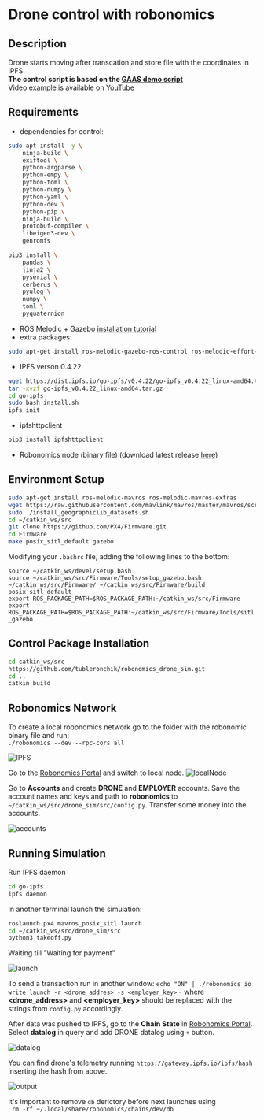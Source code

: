 # Drone control with robonomics 
## Description
Drone starts moving after transcation and store file with the coordinates in IPFS.  
**The control script is based on the [GAAS demo script](https://github.com/generalized-intelligence/GAAS)**  
Video example is available on [YouTube](https://youtu.be/4CwtGAX1OwM)

## Requirements
* dependencies for control:
``` sh
sudo apt install -y \
	ninja-build \
	exiftool \
	python-argparse \
	python-empy \
	python-toml \
	python-numpy \
	python-yaml \
	python-dev \
	python-pip \
	ninja-build \
	protobuf-compiler \
	libeigen3-dev \
	genromfs
```
```sh 
pip3 install \
	pandas \
	jinja2 \
	pyserial \
	cerberus \
	pyulog \
	numpy \
	toml \
	pyquaternion
```
* ROS Melodic + Gazebo [installation tutorial](http://wiki.ros.org/melodic/Installation)
* extra packages: 
``` bash 
sudo apt-get install ros-melodic-gazebo-ros-control ros-melodic-effort-controllers ros-melodic-joint-state-controller
```
* IPFS verson 0.4.22
```bash
wget https://dist.ipfs.io/go-ipfs/v0.4.22/go-ipfs_v0.4.22_linux-amd64.tar.gz
tar -xvzf go-ipfs_v0.4.22_linux-amd64.tar.gz
cd go-ipfs
sudo bash install.sh
ipfs init
```
* ipfshttpclient
```sh
pip3 install ipfshttpclient
```
* Robonomics node (binary file) (download latest release [here](https://github.com/airalab/robonomics/releases))
## Environment Setup
```bash 
sudo apt-get install ros-melodic-mavros ros-melodic-mavros-extras
wget https://raw.githubusercontent.com/mavlink/mavros/master/mavros/scripts/install_geographiclib_datasets.sh
sudo ./install_geographiclib_datasets.sh
cd ~/catkin_ws/src
git clone https://github.com/PX4/Firmware.git
cd Firmware
make posix_sitl_default gazebo
```
Modifying your `.bashrc` file, adding the following lines to the bottom:  

`source ~/catkin_ws/devel/setup.bash `  
`source ~/catkin_ws/src/Firmware/Tools/setup_gazebo.bash ~/catkin_ws/src/Firmware/ ~/catkin_ws/src/Firmware/build posix_sitl_default `    
`export ROS_PACKAGE_PATH=$ROS_PACKAGE_PATH:~/catkin_ws/src/Firmware`  
`export ROS_PACKAGE_PATH=$ROS_PACKAGE_PATH:~/catkin_ws/src/Firmware/Tools/sitl_gazebo`  
  

## Control Package Installation
```bash
cd catkin_ws/src
https://github.com/tubleronchik/robonomics_drone_sim.git
cd ..
catkin build
```
## Robonomics Network
To create a local robonomics network go to the folder with the robonomic binary file and run:  
`./robonomics --dev --rpc-cors all`

![IPFS](https://github.com/tubleronchik/robonomics_drone_sim/blob/master/media/IPFS.jpg)

Go to the [Robonomics Portal](https://parachain.robonomics.network) and switch to local node.
![localNode](https://github.com/tubleronchik/robonomics_drone_sim/blob/master/media/localNode.jpg)

Go to **Accounts** and create **DRONE** and **EMPLOYER** accounts. Save the account names and keys and path to **robonomics** to `~/catkin_ws/src/drone_sim/src/config.py`. Transfer some money into the accounts.

![accounts](https://github.com/tubleronchik/robonomics_drone_sim/blob/master/media/addingAcc.jpg)

## Running Simulation
Run IPFS daemon
```bash
cd go-ipfs
ipfs daemon
```
In another terminal launch the simulation:
```bash
roslaunch px4 mavros_posix_sitl.launch
cd ~/catkin_ws/src/drone_sim/src
python3 takeoff.py
```
Waiting till "Waiting for payment" 

![launch](https://github.com/tubleronchik/robonomics_drone_sim/blob/master/media/launch.jpg)

To send a transaction run in another window:
`echo "ON" | ./robonomics io write launch -r <drone_addres> -s <employer_key>` - where **<drone_address>** and **<employer_key>** should be replaced with the strings from `config.py` accordingly.

After data was pushed to IPFS, go to the **Chain State** in [Robonomics Portal](https://parachain.robonomics.network). Select **datalog** in query and add DRONE datalog using `+` button.

![datalog](https://github.com/tubleronchik/robonomics_drone_sim/blob/master/media/datalog.jpg)

You can find drone's telemetry running `https://gateway.ipfs.io/ipfs/hash` inserting the hash from above.

![output](https://github.com/tubleronchik/robonomics_drone_sim/blob/master/media/output.jpg)

It's important to remove `db` derictory before next launches using  
` rm -rf ~/.local/share/robonomics/chains/dev/db`

